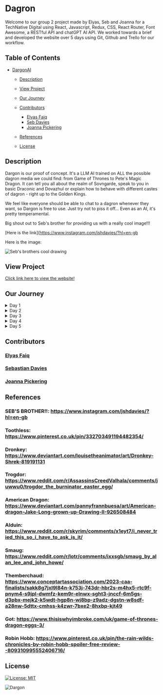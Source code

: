 # Dagron

Welcome to our group 2 project made by Elyas, Seb and Joanna for a TechNative Digital using React, Javascript, Redux, CSS, React Router, Font Awesome, a RESTful API and chatGPT AI API. We worked towards a brief and developed the website over 5 days using Git, Github and Trello for our workflow.

## Table of Contents

- [DargonAI](https://dargon-limited.netlify.app/)

  - [Description](#description)
  - [View Project](#view-project)
  - [Our Journey](#our-journey)
  - [Contributors](#contributing)

    - [Elyas Faiq](#elyas-faiq)
    - [Seb Davies](#seb-davies)
    - [Joanna Pickering](#joanna-pickering)

  - [References](#references)
  - [License](#license)

## Description

Dargon is our proof of concept. It's a LLM AI trained on ALL the possible dagron media we could find: from Game of Thrones to Pete's Magic Dragon. It can tell you all about the realm of Sovngarde, speak to you in basic Draconic and Dovazhul or explain how to behave with different castes of dagron - right up to the Golden Kings.

We feel like everyone should be able to chat to a dagron whenever they want, so Dargon is free to use. Just try not to piss it off... Even as an AI, it's pretty temperamental.

Big shout out to Seb's brother for providing us with a really cool image!!!

[Here is the link](https://www.instagram.com/jshdavies/?hl=en-gb

Here is the image:

![Seb's brothers cool drawing](https://github.com/technative-academy/dragon/blob/main/public/media/images/products/dragon/seb-bro-dagron.png)

## View Project

[Click link here to view the website!](https://dargon-limited.netlify.app/)

## Our Journey

<details>
<summary>Day 1</summary>
<ul>
  <li>We spent the whole day planning our approach, tools, workflow, design and schedule</li>
  <li>We decided on a mobile-first approach with regards to development</li>
  <li>Git and Github were set up with rules protecting the main branch</li>
  <li>We went through the brief developing tasks and prioritising specific parts based on importance </li>
  <li>We openly communicated about our strengths and weakenesses to make sure we were working on things we were comfotable with</li>
  <li>Workflow was based on a bespoke task management system using Trello and a traffic light system to base priority</li>
  <li>We decided upon a feedback approach for transparency wherein we did a task and asked for feedback to make sure everyone was on the same page</li>
  <li>We decide on an all day call due to the complexity of the brief</li>
  <li>We created a file structure that would be used for the rest of the time</li>
  <li>Prettier config was set up for consistency amongst codebase structure</li>
  <li>package.json was developed to hold all dependencies shared</li>
  <li>Netlify was deployed for live debugging</li>
  <li>Developed a global CSS that was scaled throughout the project and made design consistent</li>
  <li>We discussed the schedule for the next few days to discuss deadlines and priority</li>
</ul>
</details>

<details>
<summary>Day 2</summary>
<ul>
  <li>This was the first day where we developed our daily structure for the next couple of days. It would be individual programming in the morning, a lunch break and then group coding in the afternoon.</li>
  <li>We worked on routing using react-router</li>
  <li>Git and Github were set up with rules protecting the main branch</li>
  <li>Header was developed with navigation and logo following brief design </li>
  <li>We openly communicated about our strengths and weakenesses to make sure we were working on things we were comfotable with</li>
  <li>Ask page design was developed</li>
  <li>We created a state management using redux toolkit developing a slice of state and a store with actions and reducers</li>
  <li>Created an AsyncThunk to connect to chatGPT API for queries</li>
  <li>Used data from RESTful API to render result cards based on query </li>
</ul>
</details>

<details>
<summary>Day 3</summary>
<ul>
  <li>Individual programming in the morning was based on page-building</li>
  <li>A big focus on JSX, component, CSS and design with page development</li>
  <li>Home page and About page development</li>
  <li>In the afternoon, we developed a file system for the products page</li>
  <li>Focused on developing design for products page basing tasks on priority, functionality and accessability</li>
  <li>Afterwards we did individual programming based on prefernce and urgence</li>
  <li>Products data was developed and connected to RESTful API</li>
  <li>Products page developed with form containing input and button.</li>
    <li>Product cards were developed to render products.</li>
  <li>Header was changed to show animated scales to make it more specific to the dragon theme</li>
</ul>
</details>

<details>
<summary>Day 4</summary>
<ul>
  <li>We took a different approach today completely where all day would be group programming</li>
  <li>We focused on adding to our scalable redux store for the products</li>
  <li>Products slice was developed together and connected to RESTful API to render appropriate data</li>
  <li>We fixed filtering using the form and the products slice.</li>
  <li>Throughout our afternoon we undertook quality assurance by going through the website, codebase and creating tasks based on what would enhance the website. </li>
  <li>Fixed header, footer, maintcontent components</li>
  <li>Styling for homepage, askpage and aboutpage</li>
  <li>Changed font-family for headers and body text</li>
  <li>Improved funcionality of form in the askpage by disabling ask button if requirements are violated</li>
  <li>Fixed navigation on homepage</li>
  <li>About page tabs fixed </li>
  <li>Responsivenses in home page, askpage and aboutpage all fixed</li>
  <li>Fixed visibility of text in header and menu</li>
  <li>Refactored code by removing element styles</li>
  <li>Created a resetState reducer to re-render cards in askpage</li>
  <li>Added a metadescription to the index.html</li>
</ul>
</details>

<details>
<summary>Day 5</summary>
<ul>
  <li>We continued our quality assurance in the morning with a focus on accessibility, the prdoucts page, product card and refacotring</li>
  <li>We updated design for the products page and products fornn and made it according to the brief</li>
  <li>Siteheader element css was removed styles were updated</li>
  <li>Homepage changed image and spacing</li>
  <li>Index.css updated buttons globally</li>
  <li>Product card design were fixed to give a 3d view</li>
  <li>Fixed askpage rendeering when navigating away by implementing a useffect to handle side effects</li>
</ul>
</details>

## Contributors

### [Elyas Faiq](https://github.com/BlueElyas)

### [Sebastian Davies](https://github.com/Sebbybobbler)

### [Joanna Pickering](https://github.com/Jo-Pickering)

## References

### SEB'S BROTHER!!: https://www.instagram.com/jshdavies/?hl=en-gb

### Toothless: https://www.pinterest.co.uk/pin/332703491194482354/

### Dronkey: https://www.deviantart.com/louisetheanimator/art/Dronkey-Shrek-819191131

### Trogdor: https://www.reddit.com/r/AssassinsCreedValhala/comments/juwwu0/trogdor_the_burninator_easter_egg/

### American Dragon: https://www.deviantart.com/pannyfrannbuesa/art/American-dragon-Jake-Long-grown-up-Drawing-II-926508484

### Alduin: https://www.reddit.com/r/skyrim/comments/x1eyt7/i_never_tried_this_so_i_have_to_ask_is_it/

### Smaug: https://www.reddit.com/r/lotr/comments/ixxsgb/smaug_by_alan_lee_and_john_howe/

### Themberchaud: https://www.conceptartassociation.com/2023-caa-finalists/sakk8g7jxl9l84n-k753j-743dr-hbr2s-m4hx5-rtc9f-pnym4-s9jpl-dwmfz-kem9r-elnwx-sght3-jnccf-6m5gs-d3pbx-mejk2-k5wdt-hgp8n-wj8bp-z9adz-dgstn-w8sdf-a28nw-5dttx-cmhss-k4zwr-7bxe2-8hxbp-kjt49

### Got: https://www.thisiswhyimbroke.com/uk/game-of-thrones-dragon-eggs-3/

### Robin Hobb: https://www.pinterest.co.uk/pin/the-rain-wilds-chronicles-by-robin-hobb-spoiler-free-review--809310995552406716/

## License

[![License: MIT](https://img.shields.io/badge/License-MIT-yellow.svg)](https://opensource.org/licenses/MIT)

![Dargon](https://github.com/technative-academy/dragon/blob/ae14e3694d0300f6a5999a273ea8da465b27e88b/public/assets/dargon2.png)
